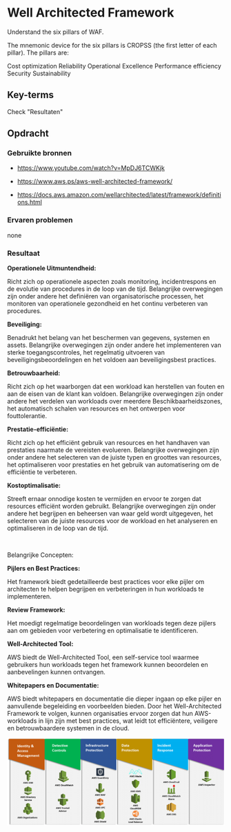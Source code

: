 # Well Architected Framework

Understand the six pillars of WAF.

The mnemonic device for the six pillars is CROPSS (the first letter of each pillar). The pillars are:

Cost optimization
Reliability
Operational Excellence
Performance efficiency
Security
Sustainability

## Key-terms
Check "Resultaten"

## Opdracht
### Gebruikte bronnen

- https://www.youtube.com/watch?v=MpDJ6TCWKjk

- https://www.aws.ps/aws-well-architected-framework/

- https://docs.aws.amazon.com/wellarchitected/latest/framework/definitions.html


### Ervaren problemen
none

### Resultaat

<b>Operationele Uitmuntendheid: </b>

Richt zich op operationele aspecten zoals monitoring, incidentrespons en de evolutie van procedures in de loop van de tijd.
Belangrijke overwegingen zijn onder andere het definiëren van organisatorische processen, het monitoren van operationele gezondheid en het continu verbeteren van procedures.

<b>Beveiliging: </b>

Benadrukt het belang van het beschermen van gegevens, systemen en assets.
Belangrijke overwegingen zijn onder andere het implementeren van sterke toegangscontroles, het regelmatig uitvoeren van beveiligingsbeoordelingen en het voldoen aan beveiligingsbest practices.

<b>Betrouwbaarheid:</b>

Richt zich op het waarborgen dat een workload kan herstellen van fouten en aan de eisen van de klant kan voldoen.
Belangrijke overwegingen zijn onder andere het verdelen van workloads over meerdere Beschikbaarheidszones, het automatisch schalen van resources en het ontwerpen voor fouttolerantie.

<b>Prestatie-efficiëntie: </b>

Richt zich op het efficiënt gebruik van resources en het handhaven van prestaties naarmate de vereisten evolueren.
Belangrijke overwegingen zijn onder andere het selecteren van de juiste typen en groottes van resources, het optimaliseren voor prestaties en het gebruik van automatisering om de efficiëntie te verbeteren.

<b>Kostoptimalisatie: </b>

Streeft ernaar onnodige kosten te vermijden en ervoor te zorgen dat resources efficiënt worden gebruikt.
Belangrijke overwegingen zijn onder andere het begrijpen en beheersen van waar geld wordt uitgegeven, het selecteren van de juiste resources voor de workload en het analyseren en optimaliseren in de loop van de tijd.

<br>

Belangrijke Concepten:

<b>Pijlers en Best Practices: </b>

Het framework biedt gedetailleerde best practices voor elke pijler om architecten te helpen begrijpen en verbeteringen in hun workloads te implementeren.

<b>Review Framework: </b>

Het moedigt regelmatige beoordelingen van workloads tegen deze pijlers aan om gebieden voor verbetering en optimalisatie te identificeren.

<b>Well-Architected Tool: </b>

AWS biedt de Well-Architected Tool, een self-service tool waarmee gebruikers hun workloads tegen het framework kunnen beoordelen en aanbevelingen kunnen ontvangen.

<b>Whitepapers en Documentatie:</b>

AWS biedt whitepapers en documentatie die dieper ingaan op elke pijler en aanvullende begeleiding en voorbeelden bieden.
Door het Well-Architected Framework te volgen, kunnen organisaties ervoor zorgen dat hun AWS-workloads in lijn zijn met best practices, wat leidt tot efficiëntere, veiligere en betrouwbaardere systemen in de cloud.


![Alt text](05_includes/aws-five-pillars.png)

